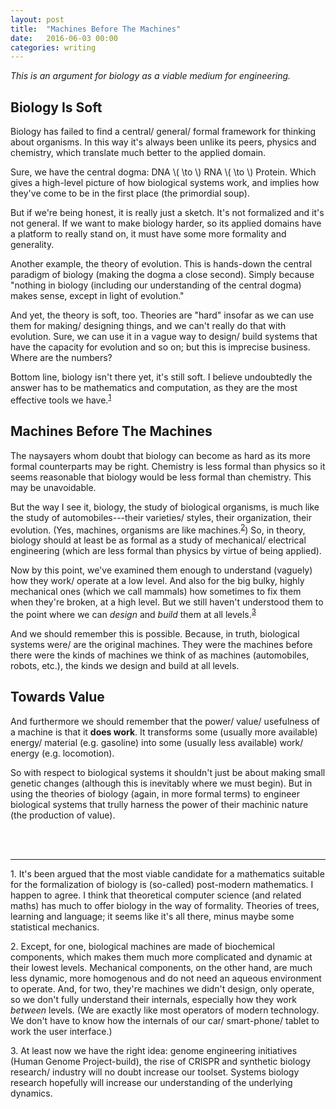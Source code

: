 ```yaml
---
layout: post
title:  "Machines Before The Machines"
date:   2016-06-03 00:00 
categories: writing
---
```


*This is an argument for biology as a viable medium for engineering.*

## Biology Is Soft

Biology has failed to find a central/ general/ formal framework for thinking about organisms. In this way it's
always been unlike its peers, physics and chemistry, which translate much better to the applied domain. 

Sure, we have the central dogma: DNA \\( \to \\) RNA \\( \to \\) Protein. Which gives a high-level picture of 
how biological systems work, and implies how they've come to be in the first place (the primordial soup). 

But if we're being honest, it is really just a sketch. It's not formalized and it's not general. If we want to make biology 
harder, so its applied domains have a platform to really stand on, it must have some more formality and generality. 

Another example, the theory of evolution. This is hands-down the central paradigm of biology (making the dogma a 
close second). Simply because "nothing in biology (including our understanding of the central dogma) makes sense, except 
in light of evolution." 

And yet, the theory is soft, too. Theories are "hard" insofar as we can use them for making/ designing things, and 
we can't really do that with evolution. Sure, we can use it in a vague way to design/ build systems that have the
capacity for evolution and so on; but this is imprecise business. Where are the numbers? 

Bottom line, biology isn't there yet, it's still soft. I believe undoubtedly the answer has to be mathematics and
computation, as they are the most effective tools we have.<sup id="a1">[1](#f1)</sup>

## Machines Before The Machines

The naysayers whom doubt that biology can become as hard as its more formal counterparts may be right. Chemistry is 
less formal than physics so it seems reasonable that biology would be less formal than chemistry. This may be unavoidable. 

But the way I see it, biology, the study of biological organisms, is much like the study of automobiles---their varieties/ 
styles, their organization, their evolution. (Yes, machines, organisms are like machines.<sup id="a2">[2](#f2)</sup>) So, in 
theory, biology should at least be as formal as a study of mechanical/ electrical engineering (which are less formal than 
physics by virtue of being applied). 

Now by this point, we've examined them enough to understand (vaguely) how they work/ operate at a low level. And also for the 
big bulky, highly mechanical ones (which we call mammals) how sometimes to fix them when they're broken, at a high level. But we still haven't understood them to the point where we can *design* and *build* them at all levels.<sup id="a3">[3](#f3)</sup> 

And we should remember this is possible. Because, in truth, biological systems were/ are the original machines. They were the machines before there were the kinds of machines we think of as machines (automobiles, robots, etc.), the kinds we design and build at all levels. 

## Towards Value

And furthermore we should remember that the power/ value/ usefulness of a machine is that it __does work__. It transforms some 
(usually more available) energy/ material (e.g. gasoline) into some (usually less available) work/ energy (e.g. locomotion).   

So with respect to biological systems it shouldn't just be about making small genetic changes (although this is inevitably 
where we must begin). But in using the theories of biology (again, in more formal terms) to engineer biological systems that 
trully harness the power of their machinic nature (the production of value). 

<br>
<br> 

------
<a name="f1">1.</a> It's been argued that the most viable candidate for a mathematics suitable for
the formalization of biology is (so-called) post-modern mathematics. I happen to agree. I think that
theoretical computer science (and related maths) has much to offer biology in the way of formality. 
Theories of trees, learning and language; it seems like it's all there, minus maybe some 
statistical mechanics. 

<a name="f2">2.</a> Except, for one, biological machines are made of biochemical components, which makes them much more 
complicated and dynamic at their lowest levels. Mechanical components, on the other hand, are much less dynamic, more 
homogenous and do not need an aqueous environment to operate. And, for two, they're machines we didn't design, only operate, 
so we don't fully understand their internals, especially how they work *between* levels. (We are exactly like most operators of 
modern technology. We don't have to know how the internals of our car/ smart-phone/ tablet to work the user interface.) 

<a name="f3">3.</a> At least now we have the right idea: genome engineering initiatives (Human Genome Project-build), the rise 
of CRISPR and synthetic biology research/ industry will no doubt increase our toolset. Systems biology research hopefully will 
increase our understanding of the underlying dynamics. 